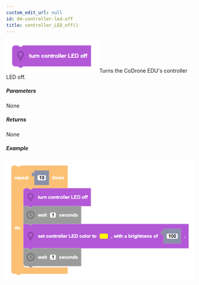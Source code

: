 ```yaml
---
custom_edit_url: null
id: 04-controller-led-off
title: controller_LED_off()
---
```


![controller led off block image](controller_led_off.PNG)
Turns the CoDrone EDU's controller LED off.

##### Parameters

None

##### Returns

None

##### Example

![controller led off example](controller_led_off_example.PNG)

